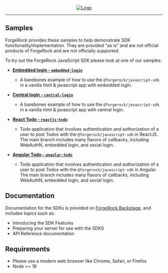 <p align="center">
  <a href="https://github.com/ForgeRock/sdk-sample-apps">
    <img src="https://cdn.forgerock.com/logo/interim/Logo-PingIdentity-ForgeRock-Hor-FullColor.svg" alt="Logo">
  </a>
  <hr/>
</p>

## Samples

ForgeRock provides these samples to help demonstrate SDK functionality/implementation. They are provided "as is" and are not official products of ForgeRock and are not officially supported.

To try out the ForgeRock JavaScript SDK please look at one of our samples:

- [**Embedded login - `embedded-login`**](./embedded-login/README.md)

  - A barebones example of how to use the `@forgerock/javascript-sdk` in a vanilla html & javascript app with embedded login.

- [**Central login - `central-login`**](./central-login/README.md)

  - A barebones example of how to use the `@forgerock/javascript-sdk` in a vanilla html & javascript app with central login.

- [**React Todo - `reactjs-todo`**](./reactjs-todo/README.md)

  - Todo application that involves authentication and authorization of a user to post Todos with the `@forgerock/javascript-sdk` in ReactJS.
    The main branch includes many flavors of callbacks, including WebAuthN, embedded login, and social login.

- [**Angular Todo - `angular-todo`**](./angular-todo/README.md)
  - Todo application that involves authentication and authorization of a user to post Todos with the `@forgerock/javascript-sdk` in Angular.
    The main branch includes many flavors of callbacks, including WebAuthN, embedded login, and social login.

<!------------------------------------------------------------------------------------------------------------------------------------>
<!-- DOCS - Link off to the AM-centric documentation at sdks.forgerock.com. -->

## Documentation

Documentation for the SDKs is provided on [ForgeRock Backstage](https://backstage.forgerock.com/docs/sdks/latest/index.html), and includes topics such as:

- Introducing the SDK Features
- Preparing your server for use with the SDKS
- API Reference documentation

## Requirements

- Please use a modern web browser like Chrome, Safari, or Firefox
- Node >= 18
